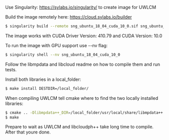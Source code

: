 Use Singularity: https://sylabs.io/singularity/ to create image for UWLCM

Build the image remotely here: https://cloud.sylabs.io/builder

```bash
$ singularity build --remote sng_ubuntu_18_04_cuda_10_0.sif sng_ubuntu_18_04_cuda_10_0
```

The image works with CUDA Driver Version: 410.79 and CUDA Version: 10.0

To run the image with GPU support use --nv flag:
```bash
$ singularity shell --nv sng_ubuntu_18_04_cuda_10_0
```

Follow the libmpdata and libcloud readme on how to compile them and run tests.

Install both libraries in a local_folder:
```bash
$ make install DESTDIR=/local_folder/
```

When compiling UWLCM tell cmake where to find the two locally installed libraries:
```bash
$ cmake .. -Dlibmpdata++_DIR=/local_folder/usr/local/share/libmpdata++ -Dlibcloudph++_DIR=/local_folder/usr/local/lib/cmake/libcloudph++
$ make
```

Prepare to wait as UWLCM and libcloudph++ take long time to compile.
After that youre done.
